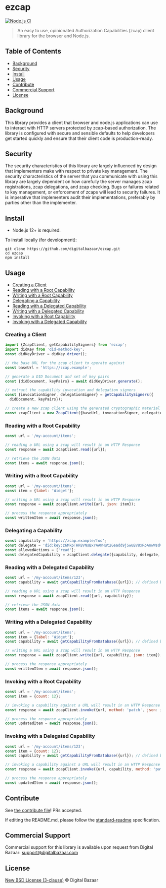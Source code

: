 # ezcap

[![Node.js CI](https://github.com/digitalbazaar/ezcap/workflows/Node.js%20CI/badge.svg)](https://github.com/digitalbazaar/ezcap/actions?query=workflow%3A%22Node.js+CI%22)

> An easy to use, opinionated Authorization Capabilities (zcap) client library
> for the browser and Node.js.

## Table of Contents

- [Background](#background)
- [Security](#security)
- [Install](#install)
- [Usage](#usage)
- [Contribute](#contribute)
- [Commercial Support](#commercial-support)
- [License](#license)

## Background

This library provides a client that browser and node.js applications can use to
interact with HTTP servers protected by zcap-based authorization. The library
is configured with secure and sensible defaults to help developers get started
quickly and ensure that their client code is production-ready.

## Security

The security characteristics of this library are largely influenced by design
that implementers make with respect to private key management. The security
characteristics of the server that you communicate with using this library
are largely dependent on how carefully the server manages zcap registrations,
zcap delegations, and zcap checking. Bugs or failures related to key management,
or enforcement of zcaps will lead to security failures. It is imperative that
implementers audit their implementations, preferably by parties other than
the implementer.

## Install

- Node.js 12+ is required.

To install locally (for development):

```
git clone https://github.com/digitalbazaar/ezcap.git
cd ezcap
npm install
```

## Usage

* [Creating a Client](#creating-a-client)
* [Reading with a Root Capability](#reading-with-a-root-capability)
* [Writing with a Root Capability](#writing-with-a-root-capability)
* [Delegating a Capability](#delegating-a-capability)
* [Reading with a Delegated Capability](#reading-with-a-delegated-capability)
* [Writing with a Delegated Capability](#writing-with-a-delegated-capability)
* [Invoking with a Root Capability](#invoking-a-capability)
* [Invoking with a Delegated Capability](#invoking-a-capability)

### Creating a Client

```js
import {ZcapClient, getCapabilitySigners} from 'ezcap';
import didKey from 'did-method-key';
const didKeyDriver = didKey.driver();

// the base URL for the zcap client to operate against
const baseUrl = 'https://zcap.example';

// generate a DID Document and set of key pairs
const {didDocument, keyPairs} = await didKeyDriver.generate();

// extract the capability invocation and delegation signers
const {invocationSigner, delegationSigner} = getCapabilitySigners({
  didDocument, keyPairs});

// create a new zcap client using the generated cryptographic material
const zcapClient = new ZcapClient({baseUrl, invocationSigner, delegationSigner});
```

### Reading with a Root Capability

```js
const url = '/my-account/items';

// reading a URL using a zcap will result in an HTTP Response
const response = await zcapClient.read({url});

// retrieve the JSON data
const items = await response.json();
```

### Writing with a Root Capability

```js
const url = '/my-account/items';
const item = {label: 'Widget'};

// writing a URL using a zcap will result in an HTTP Response
const response = await zcapClient.write({url, json: item});

// process the response appropriately
const writtenItem = await response.json();
```

### Delegating a Capability

```js
const capability = 'https://zcap.example/foo';
const delegate = 'did:key:z6MkpTHR8VNsBxYAAWHut2Geadd9jSwuBV8xRoAnwWsdvktH';
const allowedActions = ['read'];
const delegatedCapability = zcapClient.delegate({capability, delegate, allowedActions});
```

### Reading with a Delegated Capability

```js
const url = '/my-account/items/123';
const capability = await getCapabilityFromDatabase({url}); // defined by your code

// reading a URL using a zcap will result in an HTTP Response
const response = await zcapClient.read({url, capability});

// retrieve the JSON data
const items = await response.json();
```

### Writing with a Delegated Capability

```js
const url = '/my-account/items';
const item = {label: 'Widget'};
const capability = await getCapabilityFromDatabase({url}); // defined by your code

// writing a URL using a zcap will result in an HTTP Response
const response = await zcapClient.write({url, capability, json: item});

// process the response appropriately
const writtenItem = await response.json();
```

### Invoking with a Root Capability

```js
const url = '/my-account/items';
const item = {count: 12};

// invoking a capability against a URL will result in an HTTP Response
const response = await zcapClient.invoke({url, method: 'patch', json: item});

// process the response appropriately
const updatedItem = await response.json();
```

### Invoking with a Delegated Capability

```js
const url = '/my-account/items/123';
const item = {count: 12};
const capability = await getCapabilityFromDatabase({url}); // defined by your code

// invoking a capability against a URL will result in an HTTP Response
const response = await zcapClient.invoke({url, capability, method: 'patch', json: item});

// process the response appropriately
const updatedItem = await response.json();
```

## Contribute

See [the contribute file](https://github.com/digitalbazaar/bedrock/blob/master/CONTRIBUTING.md)! PRs accepted.

If editing the README.md, please follow the
[standard-readme](https://github.com/RichardLitt/standard-readme) specification.

## Commercial Support

Commercial support for this library is available upon request from
Digital Bazaar: support@digitalbazaar.com

## License

[New BSD License (3-clause)](LICENSE) © Digital Bazaar
